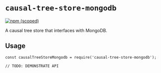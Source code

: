 # `causal-tree-store-mongodb`

[![npm (scoped)](https://img.shields.io/npm/v/@casual-simulation/causal-tree-store-mongodb.svg)](https://www.npmjs.com/package/@casual-simulation/causal-tree-store-mongodb)

A causal tree store that interfaces with MongoDB.

## Usage

```
const causalTreeStoreMongodb = require('causal-tree-store-mongodb');

// TODO: DEMONSTRATE API
```
